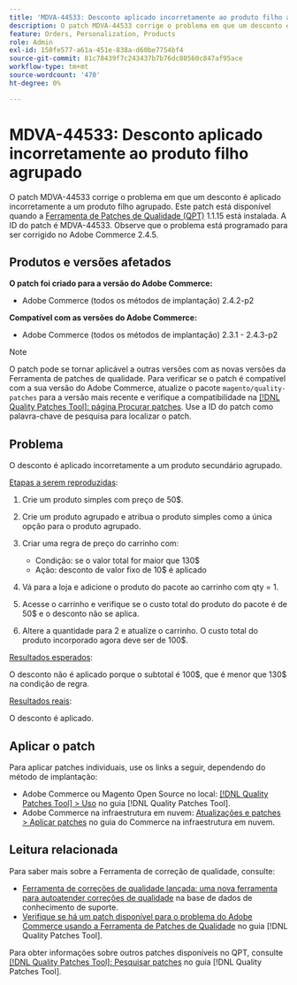 ```yaml
---
title: 'MDVA-44533: Desconto aplicado incorretamente ao produto filho agrupado'
description: O patch MDVA-44533 corrige o problema em que um desconto é aplicado incorretamente a um produto filho agrupado. Este patch está disponível quando a [Ferramenta de correções de qualidade (QPT)](https://experienceleague.adobe.com/en/docs/commerce-knowledge-base/kb/announcements/commerce-announcements/magento-quality-patches-released-new-tool-to-self-serve-quality-patches) 1.1.15 está instalada. A ID do patch é MDVA-44533. Observe que o problema está programado para ser corrigido no Adobe Commerce 2.4.5.
feature: Orders, Personalization, Products
role: Admin
exl-id: 150fe577-a61a-451e-838a-d60be7754bf4
source-git-commit: 81c78439f7c243437b7b76dc80560c847af95ace
workflow-type: tm+mt
source-wordcount: '470'
ht-degree: 0%

---
```


# MDVA-44533: Desconto aplicado incorretamente ao produto filho agrupado

O patch MDVA-44533 corrige o problema em que um desconto é aplicado incorretamente a um produto filho agrupado. Este patch está disponível quando a [Ferramenta de Patches de Qualidade (QPT)](https://experienceleague.adobe.com/en/docs/commerce-knowledge-base/kb/announcements/commerce-announcements/magento-quality-patches-released-new-tool-to-self-serve-quality-patches) 1.1.15 está instalada. A ID do patch é MDVA-44533. Observe que o problema está programado para ser corrigido no Adobe Commerce 2.4.5.

## Produtos e versões afetados

**O patch foi criado para a versão do Adobe Commerce:**

* Adobe Commerce (todos os métodos de implantação) 2.4.2-p2

**Compatível com as versões do Adobe Commerce:**

* Adobe Commerce (todos os métodos de implantação) 2.3.1 - 2.4.3-p2

>[!NOTE]
>
>O patch pode se tornar aplicável a outras versões com as novas versões da Ferramenta de patches de qualidade. Para verificar se o patch é compatível com a sua versão do Adobe Commerce, atualize o pacote `magento/quality-patches` para a versão mais recente e verifique a compatibilidade na [[!DNL Quality Patches Tool]: página Procurar patches](https://experienceleague.adobe.com/en/docs/commerce-knowledge-base/kb/announcements/commerce-announcements/magento-quality-patches-released-new-tool-to-self-serve-quality-patches). Use a ID do patch como palavra-chave de pesquisa para localizar o patch.

## Problema

O desconto é aplicado incorretamente a um produto secundário agrupado.

<u>Etapas a serem reproduzidas</u>:

1. Crie um produto simples com preço de 50$.
1. Crie um produto agrupado e atribua o produto simples como a única opção para o produto agrupado.
1. Criar uma regra de preço do carrinho com:

   * Condição: se o valor total for maior que 130$
   * Ação: desconto de valor fixo de 10$ é aplicado

1. Vá para a loja e adicione o produto do pacote ao carrinho com qty = 1.
1. Acesse o carrinho e verifique se o custo total do produto do pacote é de 50$ e o desconto não se aplica.
1. Altere a quantidade para 2 e atualize o carrinho. O custo total do produto incorporado agora deve ser de 100$.

<u>Resultados esperados</u>:

O desconto não é aplicado porque o subtotal é 100\$, que é menor que 130\$ na condição de regra.

<u>Resultados reais</u>:

O desconto é aplicado.

## Aplicar o patch

Para aplicar patches individuais, use os links a seguir, dependendo do método de implantação:

* Adobe Commerce ou Magento Open Source no local: [[!DNL Quality Patches Tool] > Uso](/help/tools/quality-patches-tool/usage.md) no guia [!DNL Quality Patches Tool].
* Adobe Commerce na infraestrutura em nuvem: [Atualizações e patches > Aplicar patches](https://experienceleague.adobe.com/docs/commerce-cloud-service/user-guide/develop/upgrade/apply-patches.html) no guia do Commerce na infraestrutura em nuvem.

## Leitura relacionada

Para saber mais sobre a Ferramenta de correção de qualidade, consulte:

* [Ferramenta de correções de qualidade lançada: uma nova ferramenta para autoatender correções de qualidade](https://experienceleague.adobe.com/en/docs/commerce-knowledge-base/kb/announcements/commerce-announcements/magento-quality-patches-released-new-tool-to-self-serve-quality-patches) na base de dados de conhecimento de suporte.
* [Verifique se há um patch disponível para o problema do Adobe Commerce usando a Ferramenta de Patches de Qualidade](/help/tools/quality-patches-tool/patches-available-in-qpt/check-patch-for-magento-issue-with-magento-quality-patches.md) no guia [!DNL Quality Patches Tool].

Para obter informações sobre outros patches disponíveis no QPT, consulte [[!DNL Quality Patches Tool]: Pesquisar patches](https://experienceleague.adobe.com/tools/commerce-quality-patches/index.html) no guia [!DNL Quality Patches Tool].
